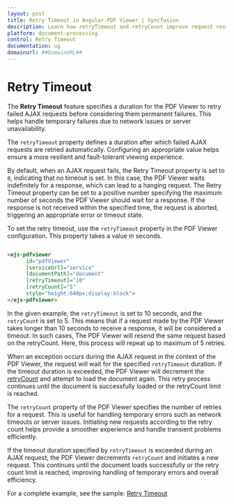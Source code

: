 ```yaml
---
layout: post
title: Retry Timeout in Angular PDF Viewer | Syncfusion
description: Learn how retryTimeout and retryCount improve request resiliency in the Syncfusion Angular PDF Viewer component of Essential JS 2.
platform: document-processing
control: Retry Timeout
documentation: ug
domainurl: ##DomainURL##
---
```


# Retry Timeout

The **Retry Timeout** feature specifies a duration for the PDF Viewer to retry failed AJAX requests before considering them permanent failures. This helps handle temporary failures due to network issues or server unavailability.

The `retryTimeout` property defines a duration after which failed AJAX requests are retried automatically. Configuring an appropriate value helps ensure a more resilient and fault-tolerant viewing experience.

By default, when an AJAX request fails, the Retry Timeout property is set to `0`, indicating that no timeout is set. In this case, the PDF Viewer waits indefinitely for a response, which can lead to a hanging request. The Retry Timeout property can be set to a positive number specifying the maximum number of seconds the PDF Viewer should wait for a response. If the response is not received within the specified time, the request is aborted, triggering an appropriate error or timeout state.

To set the retry timeout, use the `retryTimeout` property in the PDF Viewer configuration. This property takes a value in seconds.

```html

<ejs-pdfviewer
      id="pdfViewer"
      [serviceUrl]="service"
      [documentPath]="document"
      [retryTimeout]="10"
      [retryCount]="5"
      style="height:640px;display:block">
</ejs-pdfviewer>

```

In the given example, the `retryTimeout` is set to 10 seconds, and the `retryCount` is set to 5. This means that if a request made by the PDF Viewer takes longer than 10 seconds to receive a response, it will be considered a timeout. In such cases, The PDF Viewer will resend the same request based on the retryCount. Here, this process will repeat up to maximum of 5 retries.

When an exception occurs during the AJAX request in the context of the PDF Viewer, the request will wait for the specified `retryTimeout` duration. If the timeout duration is exceeded, the PDF Viewer will decrement the [retryCount](https://ej2.syncfusion.com/angular/documentation/api/pdfviewer/#retrycount) and attempt to load the document again. This retry process continues until the document is successfully loaded or the retryCount limit is reached.

The `retryCount` property of the PDF Viewer specifies the number of retries for a request. This is useful for handling temporary errors such as network timeouts or server issues. Initiating new requests according to the retry count helps provide a smoother experience and handle transient problems efficiently.

If the timeout duration specified by `retryTimeout` is exceeded during an AJAX request, the PDF Viewer decrements `retryCount` and initiates a new request. This continues until the document loads successfully or the retry count limit is reached, improving handling of temporary errors and overall efficiency.

For a complete example, see the sample: [Retry Timeout](https://stackblitz.com/edit/angular-yzgy7n-8mycf4?file=app.component.html)
